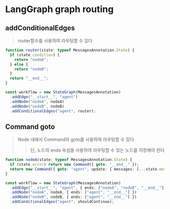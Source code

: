 # LangGraph graph routing

## addConditionalEdges

> router함수를 사용하여 라우팅할 수 있다

```ts
function router(state: typeof MessagesAnnotation.State) {
  if (state.condition) {
    return "nodeA";
  } else {
    return "nodeB";
  }
  return "__end__";
}

const workflow = new StateGraph(MessagesAnnotation)
  .addEdge("__start__", "agent")
  .addNode("nodeA", nodeA)
  .addNode("nodeB", nodeB)
  .addConditionalEdges("agent", router);
```

## Command goto

> Node 내에서 Command의 goto를 사용하여 라우팅할 수 있다
>
> > 단, 노드의 ends 속성을 사용하여 라우팅할 수 있는 노드를 지정해야 한다

```ts
function nodeA(state: typeof MessagesAnnotation.State) {
  if (state.error) return new Command({ goto: "__end__" });
  return new Command({ goto: "agent", update: { messages: [...state.messages, new AIMessage("some message")] } });
}

const workflow = new StateGraph(MessagesAnnotation)
  .addEdge("__start__", "agent", { ends: ["nodeA", "nodeB", "__end__"] })
  .addNode("nodeA", nodeA, { ends: ["agent", "__end__"] })
  .addNode("nodeB", nodeB, { ends: ["agent", "__end__"] })
  .addConditionalEdges("agent", shouldContinue);
```
